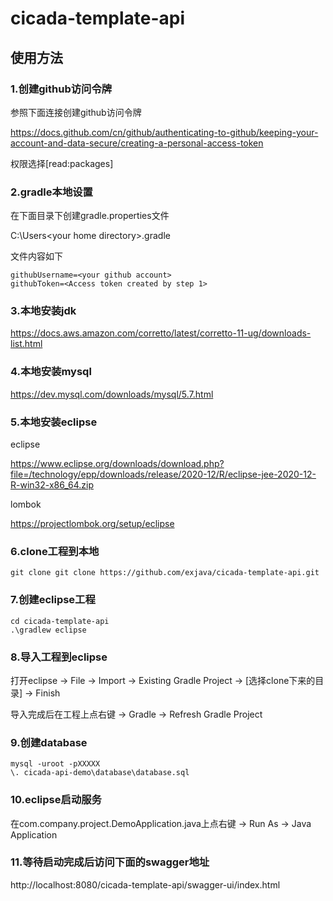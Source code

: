 # cicada-template-api

## 使用方法
### 1.创建github访问令牌
参照下面连接创建github访问令牌

https://docs.github.com/cn/github/authenticating-to-github/keeping-your-account-and-data-secure/creating-a-personal-access-token

权限选择[read:packages]

### 2.gradle本地设置
在下面目录下创建gradle.properties文件

C:\Users\<your home directory>\.gradle

文件内容如下

```
githubUsername=<your github account>
githubToken=<Access token created by step 1>
```
### 3.本地安装jdk
https://docs.aws.amazon.com/corretto/latest/corretto-11-ug/downloads-list.html
### 4.本地安装mysql
https://dev.mysql.com/downloads/mysql/5.7.html
### 5.本地安装eclipse
eclipse

https://www.eclipse.org/downloads/download.php?file=/technology/epp/downloads/release/2020-12/R/eclipse-jee-2020-12-R-win32-x86_64.zip

lombok

https://projectlombok.org/setup/eclipse
### 6.clone工程到本地
```
git clone git clone https://github.com/exjava/cicada-template-api.git
```
### 7.创建eclipse工程
```
cd cicada-template-api
.\gradlew eclipse
```
### 8.导入工程到eclipse
打开eclipse -> File -> Import -> Existing Gradle Project -> [选择clone下来的目录] -> Finish

导入完成后在工程上点右键 -> Gradle -> Refresh Gradle Project
### 9.创建database
```
mysql -uroot -pXXXXX
\. cicada-api-demo\database\database.sql
```
### 10.eclipse启动服务
在com.company.project.DemoApplication.java上点右键 -> Run As -> Java Application

### 11.等待启动完成后访问下面的swagger地址
http://localhost:8080/cicada-template-api/swagger-ui/index.html
